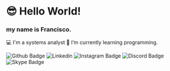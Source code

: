 # 😎 Hello World!
### my name is Francisco.

💻 I'm a systems analyst
📖 I’m currently learning programming.



![Github Badge](https://img.shields.io/badge/GitHub-100000?style=for-the-badge&logo=github&logoColor=white)
![Linkedin](https://img.shields.io/badge/LinkedIn-0077B5?style=for-the-badge&logo=linkedin&logoColor=white)
![Instagram Badge](https://img.shields.io/badge/Instagram-E4405F?style=for-the-badge&logo=instagram&logoColor=white)
![Discord Badge](https://img.shields.io/badge/Discord-7289DA?style=for-the-badge&logo=discord&logoColor=white)
![Skype Badge](https://img.shields.io/badge/Skype-blue?style=for-the-badge&logo=skype&logoColor=white)



<!--
**fcborg3s/fcborg3s** is a ✨ _special_ ✨ repository because its `README.md` (this file) appears on your GitHub profile.

Here are some ideas to get you started:

- 🔭 I’m currently working on ...
- 🌱 I’m currently learning ...
- 👯 I’m looking to collaborate on ...
- 🤔 I’m looking for help with ...
- 💬 Ask me about ...
- 📫 How to reach me: ...
- 😄 Pronouns: ...
- ⚡ Fun fact: ...
-->

